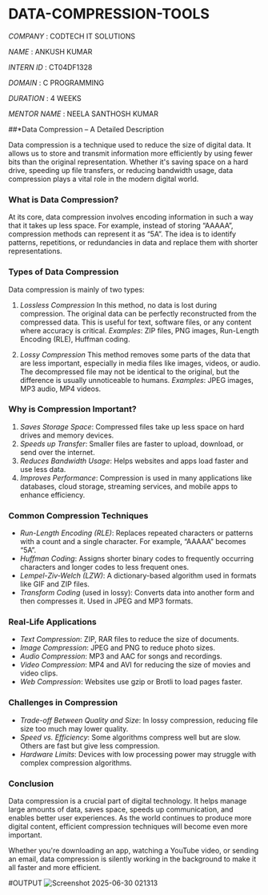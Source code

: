 # DATA-COMPRESSION-TOOLS
*COMPANY* : CODTECH IT SOLUTIONS

*NAME* : ANKUSH KUMAR

*INTERN ID* : CT04DF1328

*DOMAIN* : C PROGRAMMING

*DURATION* : 4 WEEKS

*MENTOR NAME* : NEELA SANTHOSH KUMAR

##*Data Compression – A Detailed Description 

Data compression is a technique used to reduce the size of digital data. It allows us to store and transmit information more efficiently by using fewer bits than the original representation. Whether it's saving space on a hard drive, speeding up file transfers, or reducing bandwidth usage, data compression plays a vital role in the modern digital world.

### What is Data Compression?

At its core, data compression involves encoding information in such a way that it takes up less space. For example, instead of storing “AAAAA”, compression methods can represent it as “5A”. The idea is to identify patterns, repetitions, or redundancies in data and replace them with shorter representations.

### Types of Data Compression

Data compression is mainly of two types:

1. *Lossless Compression*
   In this method, no data is lost during compression. The original data can be perfectly reconstructed from the compressed data. This is useful for text, software files, or any content where accuracy is critical.
   *Examples*: ZIP files, PNG images, Run-Length Encoding (RLE), Huffman coding.

2. *Lossy Compression*
   This method removes some parts of the data that are less important, especially in media files like images, videos, or audio. The decompressed file may not be identical to the original, but the difference is usually unnoticeable to humans.
   *Examples*: JPEG images, MP3 audio, MP4 videos.

### Why is Compression Important?

1. *Saves Storage Space*: Compressed files take up less space on hard drives and memory devices.
2. *Speeds up Transfer*: Smaller files are faster to upload, download, or send over the internet.
3. *Reduces Bandwidth Usage*: Helps websites and apps load faster and use less data.
4. *Improves Performance*: Compression is used in many applications like databases, cloud storage, streaming services, and mobile apps to enhance efficiency.

### Common Compression Techniques

* *Run-Length Encoding (RLE)*: Replaces repeated characters or patterns with a count and a single character. For example, “AAAAA” becomes “5A”.
* *Huffman Coding*: Assigns shorter binary codes to frequently occurring characters and longer codes to less frequent ones.
* *Lempel-Ziv-Welch (LZW)*: A dictionary-based algorithm used in formats like GIF and ZIP files.
* *Transform Coding* (used in lossy): Converts data into another form and then compresses it. Used in JPEG and MP3 formats.

### Real-Life Applications

* *Text Compression*: ZIP, RAR files to reduce the size of documents.
* *Image Compression*: JPEG and PNG to reduce photo sizes.
* *Audio Compression*: MP3 and AAC for songs and recordings.
* *Video Compression*: MP4 and AVI for reducing the size of movies and video clips.
* *Web Compression*: Websites use gzip or Brotli to load pages faster.

### Challenges in Compression

* *Trade-off Between Quality and Size*: In lossy compression, reducing file size too much may lower quality.
* *Speed vs. Efficiency*: Some algorithms compress well but are slow. Others are fast but give less compression.
* *Hardware Limits*: Devices with low processing power may struggle with complex compression algorithms.

### Conclusion

Data compression is a crucial part of digital technology. It helps manage large amounts of data, saves space, speeds up communication, and enables better user experiences. As the world continues to produce more digital content, efficient compression techniques will become even more important.

Whether you're downloading an app, watching a YouTube video, or sending an email, data compression is silently working in the background to make it all faster and more efficient.

#OUTPUT 
![Screenshot 2025-06-30 021313](https://github.com/user-attachments/assets/88bddfdf-cb06-40f4-987c-e69ed7143771)
